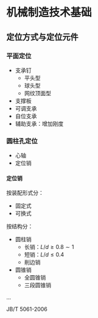 # 机械制造技术基础

## 定位方式与定位元件

### 平面定位

- 支承钉
  - 平头型
  - 球头型
  - 网纹顶面型
- 支撑板
- 可调支承
- 自位支承
- 辅助支承：增加刚度

### 圆柱孔定位

- 心轴
- 定位销

#### 定位销

按装配形式分：
- 固定式
- 可换式

按结构分：
- 圆柱销
  - 长销：$L/d \ge 0.8 \sim 1$
  - 短销：$L/d \le 0.4$
  - 削边销
- 圆锥销
  - 全圆锥销
  - 三段圆锥销

...

JB/T 5061-2006
